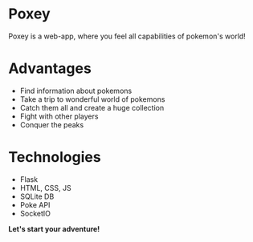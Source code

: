 # Poxey

Poxey is a web-app, where you feel all capabilities of pokemon's world!

# Advantages

  - Find information about pokemons
  - Take a trip to wonderful world of pokemons
  - Catch them all and create a huge collection
  - Fight with other players
  - Conquer the peaks
  
# Technologies
  
  - Flask
  - HTML, CSS, JS
  - SQLite DB
  - Poke API
  - SocketIO

**Let's start your adventure!**